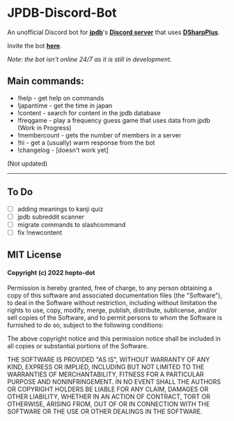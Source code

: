 # JPDB-Discord-Bot
An unofficial Discord bot for **[jpdb](https://jpdb.io/)**'s **[Discord server](https://discord.gg/dmtZdP5Ze2)** that uses **[DSharpPlus](https://github.com/DSharpPlus/DSharpPlus)**.

Invite the bot **[here](https://discord.com/api/oauth2/authorize?client_id=874240645995331585&permissions=68672&scope=bot)**.

_Note: the bot isn't online 24/7 as it is still in development._

## Main commands:
* !help - get help on commands
* !japantime - get the time in japan
* !content - search for content in the jpdb database
* !freqgame - play a frequency guess game that uses data from jpdb (Work in Progress)
* !membercount - gets the number of members in a server
* !hi - get a (usually) warm response from the bot
* !changelog - [doesn't work yet]

(Not updated)

---

## To Do
- [ ] adding meanings to kanji quiz
- [ ] jpdb subreddit scanner
- [ ] migrate commands to slashcommand
- [ ] fix !newcontent

## MIT License

#### Copyright (c) 2022 hopto-dot

Permission is hereby granted, free of charge, to any person obtaining a copy
of this software and associated documentation files (the "Software"), to deal
in the Software without restriction, including without limitation the rights
to use, copy, modify, merge, publish, distribute, sublicense, and/or sell
copies of the Software, and to permit persons to whom the Software is
furnished to do so, subject to the following conditions:

The above copyright notice and this permission notice shall be included in all
copies or substantial portions of the Software.

THE SOFTWARE IS PROVIDED "AS IS", WITHOUT WARRANTY OF ANY KIND, EXPRESS OR
IMPLIED, INCLUDING BUT NOT LIMITED TO THE WARRANTIES OF MERCHANTABILITY,
FITNESS FOR A PARTICULAR PURPOSE AND NONINFRINGEMENT. IN NO EVENT SHALL THE
AUTHORS OR COPYRIGHT HOLDERS BE LIABLE FOR ANY CLAIM, DAMAGES OR OTHER
LIABILITY, WHETHER IN AN ACTION OF CONTRACT, TORT OR OTHERWISE, ARISING FROM,
OUT OF OR IN CONNECTION WITH THE SOFTWARE OR THE USE OR OTHER DEALINGS IN THE
SOFTWARE.
